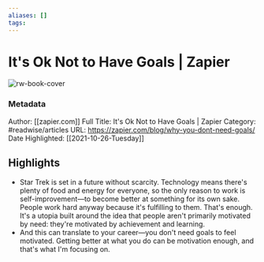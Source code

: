 ```yaml
---
aliases: []
tags:
---
```

# It's Ok Not to Have Goals | Zapier

![rw-book-cover](https://readwise-assets.s3.amazonaws.com/static/images/article4.6bc1851654a0.png)
### Metadata
Author: [[zapier.com]]
Full Title: It's Ok Not to Have Goals | Zapier
Category: #readwise/articles
URL: https://zapier.com/blog/why-you-dont-need-goals/
Date Highlighted: [[2021-10-26-Tuesday]]

## Highlights
- Star Trek is set in a future without scarcity. Technology means there's plenty of food and energy for everyone, so the only reason to work is self-improvement—to become better at something for its own sake. People work hard anyway because it's fulfilling to them. That's enough. It's a utopia built around the idea that people aren't primarily motivated by need: they're motivated by achievement and learning.
- And this can translate to your career—you don't need goals to feel motivated. Getting better at what you do can be motivation enough, and that's what I'm focusing on.

